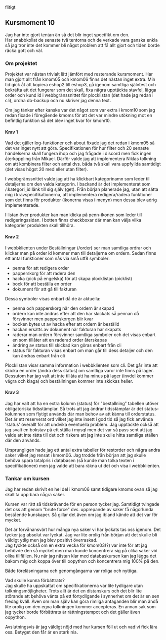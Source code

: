 flitigt
## Kursmoment 10

Jag har inte gjort tentan än så det blir inget specifikt om den.  
Har snabbkollat de senaste två tentorna och de verkade vara ganska enkla så jag tror inte det kommer bli något problem att få allt gjort och tiden borde räcka gott och väl.

### Om projektet

Projektet var nästan trivialt lätt jämfört med resterande kursmoment.
Har man gjort allt från kmom05 och kmom06 finns det nästan inget extra.
Min tid gick åt att kopiera eshop2 till eshop3, gå igenom samtliga självtest och bekräfta att det fungerar som det skall, fixa några upptäckta stavfel, lägga order och kund id i webbgränssnittet för plocklistan (det hade jag redan i cli), ordna db-backup och nu skriver jag denna text.

Om jag tänker efter kanske var det något som var extra i kmom10 som jag redan fixade i föregående kmoms för att det var mindre utökning mot en befintlig funktion så det blev inget kvar för kmom10.

#### Krav 1

Vad det gäller log-funktioner och about fixade jag det redan i kmom05 så det var inget nytt att göra. Specifikationen för hur filter och 20 senaste händelserna skall fungera ihop och jag frågade i discord men fick ingen återkoppling från Mikael. Därför valde jag att implementera Niklas tolkning om att kombinera filter och antal dvs. båda två skall vara uppfyllda samtidigt (det visas högst 20 med eller utan filter).

I webbgränssnittet valde jag att ha klickbart kategorinamn som leder till detaljerna om den valda kategorin. I backand är det implementerat som /:kategori_id länk till sig själv (get). Från början planerade jag, utan att sätta mig i kravspecifikationerna, att implementera redigera/radera funktioner som det finns för produkter (ikonerna visas i menyn) men dessa blev adrig implementerade.

I listan över produkter kan man klicka på penn-ikonen som leder till redigeringssidan. I botten finns checkboxar där man kan välja vilka kategorier produkten skall tillhöra.

#### Krav 2

I webbklienten under Beställningar (/order) ser man samtliga ordrar och klickar man på order id kommer man till detaljerna om ordern. Sedan finns ett antal funktioner som nås via små utf8 symboler:

- penna för att redigera order
- papperskorg för att radera den
- hacka (pick på engelska) för att skapa plocklistan (picklist)
- bock för att beställa en order
- dokument för att gå till fakturan

Dessa symboler visas enbart då de är aktuella:
- penna och papperskorg när den ordern är skapad
- ordern kan inte ändras efter att den har skickats så pennan då försvinner men papperskorgen blir kvar
- bocken bytes ut av hacka efter att ordern är beställd
- hackan ersätts av dokument när fakturan har skapats
- raderar man ordern försvinner samtliga symboler och det visas enbart en som tillåter att en raderad order återskapas
- ändring av status till skickad kan göras enbart från cli
- status för fakturan visas enbart om man går till dess detaljer och den kan ändras enbart från cli

Plocklistan visar samma information i webbklienten som cli. Det går inte att skicka en order (ändra dess status) om samtliga varor inte finns på lager. Dessutom har jag valt att inte tillåta att ha minus på lager (invdel kommer vägra och klaga) och beställningen kommer inte skickas heller.

#### Krav 3

Jag har valt att ha en extra kolumn (status) för "bestallning" tabellen utöver obligatoriska tidsstämplar. Så trots att jag ändrar tidsstämplar är det status-kolumnen som flytigt används där man behov av att känna till orderstatus.
Det är ett reserverat ord vilket jag inte insett i god tid så jag fick använda 'status' överallt för att undvika eventuella problem. Jag upptäckte också att jag svalt en bokstav på ett ställa i mysql men det var så pass sent att jag valde att inte rätta till det och riskera att jag inte skulle hitta samtliga ställen där den används.

Ursprungligen hade jag ett antal extra tabeller för restorder och några andra saker vilket jag rensat i kmom06. Jag trodde från början att jag skulle behöva spara totalpris i databasen (så kunde man tolka texten i specifikationen) men jag valde att bara räkna ut det och visa i webbklienten.

### Tankar om kursen

Jag har redan skrivit en hel del i kmom06 samt tidigare kmoms ovan så jag skall ta upp bara några saker.

Kursen var rätt så tidskrävande för en person tycker jag. Samtidigt tvingade det oss att genom "brute force" dvs. upprepande av saker få någorlunda bestående kunskaper. Så gillar det även om jag ibland kände att det var för mycket.

Det är förvånansvärt hur många nya saker vi har lyckats tas oss igenom. Det tycker jag absolut var lyckat. Jag var lite orolig från början att det skulle bli väldigt ytlig men jag blev positivt överraskad.  
Jag tyckte också om en extra vecka för kmom03(?) var inte för att jag behövde den så mycket men man kunde koncentrera sig på olika saker vid olika tillfällen.
Nu när jag nästan klar med databaskursen kan jag lägga det bakom mig och koppa över till oopython och koncentrera mig 100% på den.

Både föreläsningarna och genomgångarna var roliga och nyttiga.

Vad skulle kunna förbättrats?  
Jag skulle ha uppskattat om specifikationerna var lite tydligare utan tolkningsmöjligheter. Trots allt är det en distanskurs och det blir lite störande att behöva vänta på ett förtydligande i synnerhet om det är en sen fredag kväll. Även om man själv kan göra rimliga antaganden blir man ändå lite orolig om den egna tolkningen kommer accepteras.
En annan sak som jag tycker borde förbättrats är rättningstempot och det gäller även oopython.

Avslutningsvis är jag väldigt nöjd med hur kursen föll ut och vad vi fick lära oss. Betyget den får är en stark nia.
